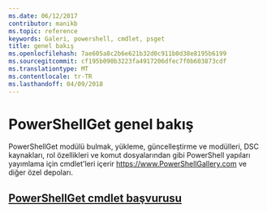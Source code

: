 ```yaml
---
ms.date: 06/12/2017
contributor: manikb
ms.topic: reference
keywords: Galeri, powershell, cmdlet, psget
title: genel bakış
ms.openlocfilehash: 7ae605a8c2b6e621b32d0c911b0d38e8195b6199
ms.sourcegitcommit: cf195b090b3223fa4917206dfec7f0b603873cdf
ms.translationtype: MT
ms.contentlocale: tr-TR
ms.lasthandoff: 04/09/2018
---
```

# <a name="powershellget-overview"></a>PowerShellGet genel bakış

PowerShellGet modülü bulmak, yükleme, güncelleştirme ve modülleri, DSC kaynakları, rol özellikleri ve komut dosyalarından gibi PowerShell yapıları yayımlama için cmdlet'leri içerir https://www.PowerShellGallery.com ve diğer özel depoları.

## <a name="powershellget-cmdlet-referencepsgetcmdletsreferencemd"></a>[PowerShellGet cmdlet başvurusu](./psget_cmdlets_reference.md)